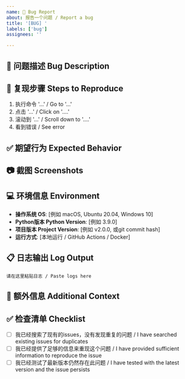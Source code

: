 ```yaml
---
name: 🐛 Bug Report
about: 报告一个问题 / Report a bug
title: '[BUG] '
labels: ['bug']
assignees: ''

---
```


## 🐛 问题描述 Bug Description
<!-- 清晰简洁地描述问题是什么 / A clear and concise description of what the bug is -->

## 🔄 复现步骤 Steps to Reproduce
<!-- 复现问题的步骤 / Steps to reproduce the behavior -->
1. 执行命令 '...' / Go to '...'
2. 点击 '...' / Click on '....'
3. 滚动到 '...' / Scroll down to '....'
4. 看到错误 / See error

## ✅ 期望行为 Expected Behavior
<!-- 清晰简洁地描述你期望发生什么 / A clear and concise description of what you expected to happen -->

## 📷 截图 Screenshots
<!-- 如果适用，添加截图帮助解释问题 / If applicable, add screenshots to help explain your problem -->

## 💻 环境信息 Environment
<!-- 完成以下信息 / Please complete the following information -->
- **操作系统 OS**: [例如 macOS, Ubuntu 20.04, Windows 10]
- **Python版本 Python Version**: [例如 3.9.0]
- **项目版本 Project Version**: [例如 v2.0.0, 或git commit hash]
- **运行方式**: [本地运行 / GitHub Actions / Docker]

## 📋 日志输出 Log Output
<!-- 如果适用，请粘贴相关的日志输出 / If applicable, please paste relevant log output -->
```
请在这里粘贴日志 / Paste logs here
```

## 📝 额外信息 Additional Context
<!-- 添加任何其他关于问题的信息 / Add any other context about the problem here -->

## ✅ 检查清单 Checklist
<!-- 请确认以下几项 / Please confirm the following -->
- [ ] 我已经搜索了现有的issues，没有发现重复的问题 / I have searched existing issues for duplicates
- [ ] 我已经提供了足够的信息来重现这个问题 / I have provided sufficient information to reproduce the issue
- [ ] 我已经测试了最新版本仍然存在此问题 / I have tested with the latest version and the issue persists
